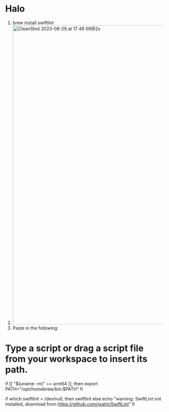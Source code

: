 # Halo

1. brew install swiftlint
2. <img width="951" alt="CleanShot 2023-08-29 at 17 49 09@2x" src="https://github.com/BeemoAI/Halo/assets/51376601/a4bcefe8-5bf7-46b3-b6d3-0442e945ba4b">
3. Paste in the following:
# Type a script or drag a script file from your workspace to insert its path.
if [[ "$(uname -m)" == arm64 ]]; then
    export PATH="/opt/homebrew/bin:$PATH"
fi

if which swiftlint > /dev/null; then
  swiftlint
else
  echo "warning: SwiftLint not installed, download from https://github.com/realm/SwiftLint"
fi

